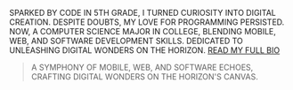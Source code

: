 SPARKED BY CODE IN 5TH GRADE, I TURNED CURIOSITY INTO DIGITAL CREATION. DESPITE DOUBTS, MY LOVE FOR PROGRAMMING PERSISTED. NOW, A COMPUTER SCIENCE MAJOR IN COLLEGE, BLENDING MOBILE, WEB, AND SOFTWARE DEVELOPMENT SKILLS. DEDICATED TO UNLEASHING DIGITAL WONDERS ON THE HORIZON. [READ MY FULL BIO](https://tauseef-tantary.vercel.app/biography)

> A SYMPHONY OF MOBILE, WEB, AND SOFTWARE ECHOES, CRAFTING DIGITAL WONDERS ON THE HORIZON'S CANVAS.
